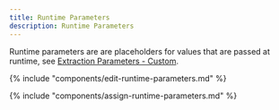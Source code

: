 ```yaml
---
title: Runtime Parameters
description: Runtime Parameters
---
```


Runtime parameters are are placeholders for values that are passed at runtime, see [Extraction Parameters - Custom](../execute-and-automate/extraction-parameters#custom).

{% include "components/edit-runtime-parameters.md" %}

{% include "components/assign-runtime-parameters.md" %}

